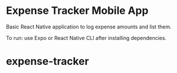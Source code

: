 
# Expense Tracker Mobile App

Basic React Native application to log expense amounts and list them.

To run: use Expo or React Native CLI after installing dependencies.
# expense-tracker
